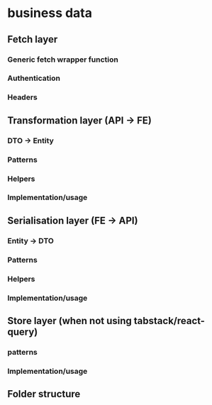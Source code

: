 # business data

## Fetch layer

### Generic fetch wrapper function

### Authentication

### Headers

## Transformation layer (API -> FE)

### DTO -> Entity

### Patterns

### Helpers

### Implementation/usage

## Serialisation layer (FE -> API)

### Entity -> DTO

### Patterns

### Helpers

### Implementation/usage

## Store layer (when not using tabstack/react-query)

### patterns

### Implementation/usage

## Folder structure
